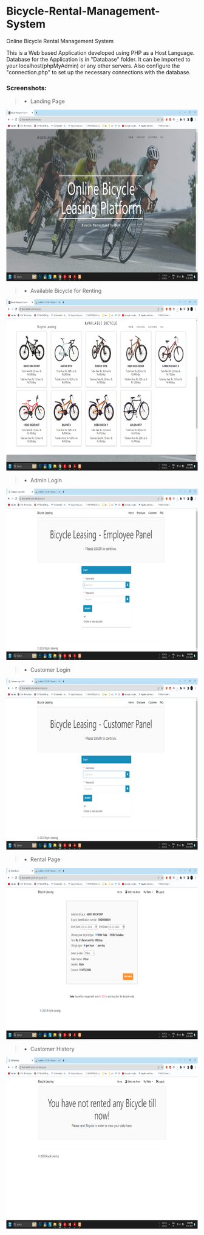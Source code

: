 # Bicycle-Rental-Management-System
Online Bicycle Rental Management System 

This is a Web based Application developed using PHP as a Host Language. Database for the Application is in "Database" folder. It can be imported to your localhost(phpMyAdmin) or any other servers. Also configure the "connection.php" to set up the necessary connections with the database.

### Screenshots:
> - Landing Page
<img src="/Screenshots/Screenshot (51).png" width="800" height="450" alt="available_cars"/>


> - Available Bicycle for Renting
<img src="/Screenshots/Screenshot (52).png" width="800" height="450" alt="available_cars"/>

> - Admin Login
<img src="/Screenshots/Screenshot (53).png" width="800" height="450" alt="add_car"/>

> - Customer Login
<img src="/Screenshots/Screenshot (54).png" width="800" height="450" alt="booking_confirm"/>

> - Rental Page
<img src="/Screenshots/Screenshot (55).png" width="800" height="450" alt="return_car"/>

> - Customer History
<img src="/Screenshots/Screenshot (56).png" width="800" height="450" alt="booking_summary"/>
